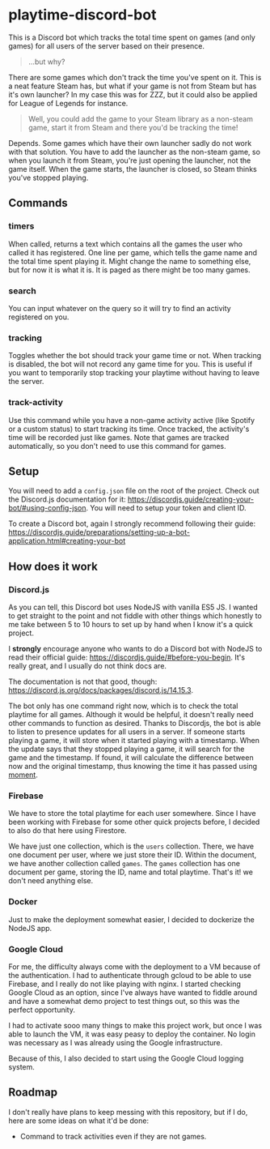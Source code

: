 # playtime-discord-bot

This is a Discord bot which tracks the total time spent on games (and only games) for all users of the server based on their presence.

> ...but why?

There are some games which don't track the time you've spent on it. This is a neat feature Steam has, but what if your game is not from Steam but has it's own launcher? In my case this was for ZZZ, but it could also be applied for League of Legends for instance.

> Well, you could add the game to your Steam library as a non-steam game, start it from Steam and there you'd be tracking the time!

Depends. Some games which have their own launcher sadly do not work with that solution. You have to add the launcher as the non-steam game, so when you launch it from Steam, you're just opening the launcher, not the game itself. When the game starts, the launcher is closed, so Steam thinks you've stopped playing.

## Commands

### timers

When called, returns a text which contains all the games the user who called it has registered. One line per game, which tells the game name and the total time spent playing it. Might change the name to something else, but for now it is what it is. It is paged as there might be too many games.

### search

You can input whatever on the query so it will try to find an activity registered on you.

### tracking

Toggles whether the bot should track your game time or not. When tracking is disabled, the bot will not record any game time for you. This is useful if you want to temporarily stop tracking your playtime without having to leave the server.

### track-activity

Use this command while you have a non-game activity active (like Spotify or a custom status) to start tracking its time. Once tracked, the activity's time will be recorded just like games. Note that games are tracked automatically, so you don't need to use this command for games.

## Setup

You will need to add a `config.json` file on the root of the project. Check out the Discord.js documentation for it: https://discordjs.guide/creating-your-bot/#using-config-json. You will need to setup your token and client ID.

To create a Discord bot, again I strongly recommend following their guide: https://discordjs.guide/preparations/setting-up-a-bot-application.html#creating-your-bot

## How does it work

### Discord.js

As you can tell, this Discord bot uses NodeJS with vanilla ES5 JS. I wanted to get straight to the point and not fiddle with other things which honestly to me take between 5 to 10 hours to set up by hand when I know it's a quick project.

I **strongly** encourage anyone who wants to do a Discord bot with NodeJS to read their official guide: https://discordjs.guide/#before-you-begin. It's really great, and I usually do not think docs are.

The documentation is not that good, though: https://discord.js.org/docs/packages/discord.js/14.15.3.

The bot only has one command right now, which is to check the total playtime for all games. Although it would be helpful, it doesn't really need other commands to function as desired. Thanks to Discordjs, the bot is able to listen to presence updates for all users in a server. If someone starts playing a game, it will store when it started playing with a timestamp. When the update says that they stopped playing a game, it will search for the game and the timestamp. If found, it will calculate the difference between now and the original timestamp, thus knowing the time it has passed using [moment](https://momentjs.com/docs).

### Firebase

We have to store the total playtime for each user somewhere. Since I have been working with Firebase for some other quick projects before, I decided to also do that here using Firestore.

We have just one collection, which is the `users` collection. There, we have one document per user, where we just store their ID. Within the document, we have another collection called `games`. The `games` collection has one document per game, storing the ID, name and total playtime. That's it! we don't need anything else.

### Docker

Just to make the deployment somewhat easier, I decided to dockerize the NodeJS app.

### Google Cloud

For me, the difficulty always come with the deployment to a VM because of the authentication. I had to authenticate through gcloud to be able to use Firebase, and I really do not like playing with nginx. I started checking Google Cloud as an option, since I've always have wanted to fiddle around and have a somewhat demo project to test things out, so this was the perfect opportunity.

I had to activate sooo many things to make this project work, but once I was able to launch the VM, it was easy peasy to deploy the container. No login was necessary as I was already using the Google infrastructure.

Because of this, I also decided to start using the Google Cloud logging system.

## Roadmap

I don't really have plans to keep messing with this repository, but if I do, here are some ideas on what it'd be done:

- Command to track activities even if they are not games.